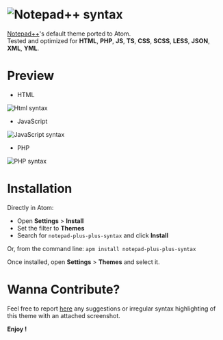 # ![Notepad++ syntax](https://raw.githubusercontent.com/classikd/notepad-plus-plus-syntax/master/images/logo-notepad-syntax.png)

[Notepad++](https://notepad-plus-plus.org/fr/)'s default theme ported to Atom.  
Tested and optimized for __HTML__, __PHP__, __JS__, __TS__, __CSS__, __SCSS__, __LESS__, __JSON__, __XML__, __YML__.

# Preview
* HTML

![Html syntax](https://raw.githubusercontent.com/classikd/notepad-plus-plus-syntax/master/screenshots/html-notepad.png)

* JavaScript

![JavaScript syntax](https://raw.githubusercontent.com/classikd/notepad-plus-plus-syntax/master/screenshots/js-notepad.png)

* PHP

![PHP syntax](https://raw.githubusercontent.com/classikd/notepad-plus-plus-syntax/master/screenshots/php-notepad.png)

# Installation
Directly in Atom:
* Open __Settings__ > __Install__
* Set the filter to __Themes__
* Search for `notepad-plus-plus-syntax` and click __Install__

Or, from the command line: `apm install notepad-plus-plus-syntax`

Once installed, open __Settings__ > __Themes__ and select it.


# Wanna Contribute?
Feel free to report [here](https://github.com/classikd/notepad-plus-plus-syntax/issues) any suggestions or irregular syntax highlighting of this theme with an attached screenshot.


__Enjoy !__
